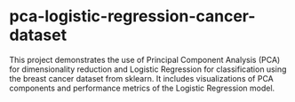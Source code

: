 # pca-logistic-regression-cancer-dataset
This project demonstrates the use of Principal Component Analysis (PCA) for dimensionality reduction and Logistic Regression for classification using the breast cancer dataset from sklearn. It includes visualizations of PCA components and performance metrics of the Logistic Regression model.

